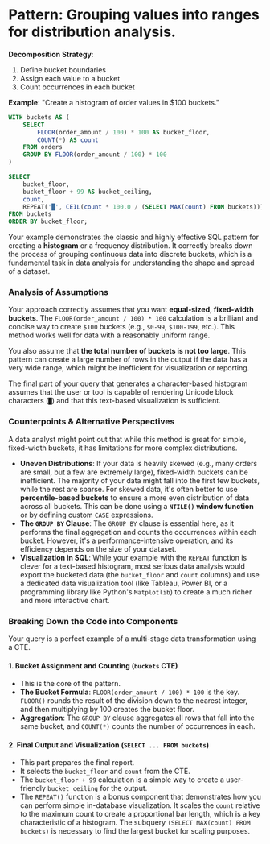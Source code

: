 # **Pattern**: Grouping values into ranges for distribution analysis.

**Decomposition Strategy**:

1. Define bucket boundaries
2. Assign each value to a bucket
3. Count occurrences in each bucket

**Example**: "Create a histogram of order values in $100 buckets."

```SQL
WITH buckets AS (
    SELECT
        FLOOR(order_amount / 100) * 100 AS bucket_floor,
        COUNT(*) AS count
    FROM orders
    GROUP BY FLOOR(order_amount / 100) * 100
)

SELECT
    bucket_floor,
    bucket_floor + 99 AS bucket_ceiling,
    count,
    REPEAT('█', CEIL(count * 100.0 / (SELECT MAX(count) FROM buckets))) AS histogram
FROM buckets
ORDER BY bucket_floor;
```

Your example demonstrates the classic and highly effective SQL pattern for creating a **histogram** or a frequency distribution. It correctly breaks down the process of grouping continuous data into discrete buckets, which is a fundamental task in data analysis for understanding the shape and spread of a dataset.

### Analysis of Assumptions

Your approach correctly assumes that you want **equal-sized, fixed-width buckets**. The `FLOOR(order_amount / 100) * 100` calculation is a brilliant and concise way to create `$100` buckets (e.g., `$0-99`, `$100-199`, etc.). This method works well for data with a reasonably uniform range.

You also assume that **the total number of buckets is not too large**. This pattern can create a large number of rows in the output if the data has a very wide range, which might be inefficient for visualization or reporting.

The final part of your query that generates a character-based histogram assumes that the user or tool is capable of rendering Unicode block characters (`█`) and that this text-based visualization is sufficient. 

### Counterpoints & Alternative Perspectives

A data analyst might point out that while this method is great for simple, fixed-width buckets, it has limitations for more complex distributions.

* **Uneven Distributions**: If your data is heavily skewed (e.g., many orders are small, but a few are extremely large), fixed-width buckets can be inefficient. The majority of your data might fall into the first few buckets, while the rest are sparse. For skewed data, it's often better to use **percentile-based buckets** to ensure a more even distribution of data across all buckets. This can be done using a **`NTILE()` window function** or by defining custom `CASE` expressions.
* **The `GROUP BY` Clause**: The `GROUP BY` clause is essential here, as it performs the final aggregation and counts the occurrences within each bucket. However, it's a performance-intensive operation, and its efficiency depends on the size of your dataset.
* **Visualization in SQL**: While your example with the `REPEAT` function is clever for a text-based histogram, most serious data analysis would export the bucketed data (the `bucket_floor` and `count` columns) and use a dedicated data visualization tool (like Tableau, Power BI, or a programming library like Python's `Matplotlib`) to create a much richer and more interactive chart.

### Breaking Down the Code into Components

Your query is a perfect example of a multi-stage data transformation using a CTE.

#### **1. Bucket Assignment and Counting (`buckets` CTE)**

* This is the core of the pattern.
* **The Bucket Formula**: `FLOOR(order_amount / 100) * 100` is the key. `FLOOR()` rounds the result of the division down to the nearest integer, and then multiplying by 100 creates the bucket floor.
* **Aggregation**: The `GROUP BY` clause aggregates all rows that fall into the same bucket, and `COUNT(*)` counts the number of occurrences in each.

#### **2. Final Output and Visualization (`SELECT ... FROM buckets`)**

* This part prepares the final report.
* It selects the `bucket_floor` and `count` from the CTE.
* The `bucket_floor + 99` calculation is a simple way to create a user-friendly `bucket_ceiling` for the output.
* The `REPEAT()` function is a bonus component that demonstrates how you can perform simple in-database visualization. It scales the `count` relative to the maximum count to create a proportional bar length, which is a key characteristic of a histogram. The subquery `(SELECT MAX(count) FROM buckets)` is necessary to find the largest bucket for scaling purposes.
